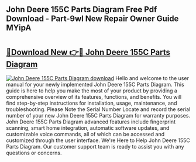 ## John Deere 155C Parts Diagram Free Pdf Download - Part-9wl New Repair Owner Guide MYipA

# <h2><a href="http://dfidl59.blite.top/?on=John+Deere+155C+Parts+Diagram">🔗Download New 👉🔴 John Deere 155C Parts Diagram</a></h2>

[![John Deere 155C Parts Diagram download](https://i.imgur.com/lujVjoI.png)](http://dfidl59.blite.top/?on=John+Deere+155C+Parts+Diagram)
Hello and welcome to the user manual for your newly implemented John Deere 155C Parts Diagram. This guide is here to help you make the most of your product by providing a comprehensive overview of its features, functions, and benefits. You will find step-by-step instructions for installation, usage, maintenance, and troubleshooting. Please Note the Serial Number Locate and record the serial number of your new John Deere 155C Parts Diagram for warranty purposes. John Deere 155C Parts Diagram advanced features include fingerprint scanning, smart home integration, automatic software updates, and customizable voice commands, all of which can be accessed and customized through the user interface. We're Here to Help John Deere 155C Parts Diagram. Our customer support team is ready to assist you with any questions or concerns.
